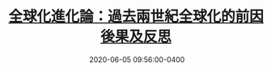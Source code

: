 ---
layout: post
title: <a href='https://www.master-insight.com/%e5%85%a8%e7%90%83%e5%8c%96%e9%80%b2%e5%8c%96%e8%ab%96%ef%bc%9a%e9%81%8e%e5%8e%bb%e5%85%a9%e4%b8%96%e7%b4%80%e5%85%a8%e7%90%83%e5%8c%96%e7%9a%84%e5%89%8d%e5%9b%a0%e5%be%8c%e6%9e%9c%e5%8f%8a%e5%8f%8d/' target="_blank">全球化進化論：過去兩世紀全球化的前因後果及反思</a> 
date:  2020-06-05 09:56:00-0400
description: 在去全球化、供應鏈碎片化、機械人取代發達國家工人的趨勢下，環球經濟發展將會疲弱，貧富懸殊會持續惡化，希望不至釀成下一場全球災難。
tags: Global_Economy
categories: Chinese
---
